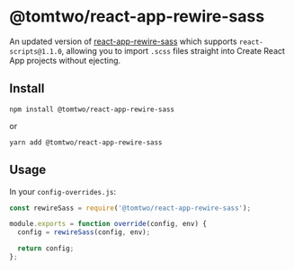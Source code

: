 # @tomtwo/react-app-rewire-sass

An updated version of [react-app-rewire-sass](https://github.com/timarney/react-app-rewired/tree/master/packages/react-app-rewire-sass) which supports `react-scripts@1.1.0`, allowing you to import `.scss` files straight into Create React App projects without ejecting.

## Install

`npm install @tomtwo/react-app-rewire-sass`

or

`yarn add @tomtwo/react-app-rewire-sass`

## Usage

In your `config-overrides.js`:

```js
const rewireSass = require('@tomtwo/react-app-rewire-sass');

module.exports = function override(config, env) {
  config = rewireSass(config, env);

  return config;
};
```
